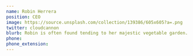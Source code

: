 ```yaml
---
name: Robin Herrera
position: CEO
image: https://source.unsplash.com/collection/139386/605x605?a=.png
twitter: cloudcannon
blurb: Robin is often found tending to her majestic vegetable garden.
phone:
phone_extension:
---
```

